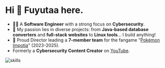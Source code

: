 # Hi 👋 Fuyutaa here.

- 👩‍💻 A **Software Engineer** with a strong focus on **Cybersecurity**.
- 📝 My passion lies in diverse projects: from **Java-based database converters** and **full-stack websites** to **Linux tools**... I build anything!
- 🌟 Proud Director leading a **7-member team** for the fangame "[Pokémon Impotia](http://www.youtube.com/watch?v=XWo_kZPxQcg)" (2023-2025).
- Formerly a **Cybersecurity Content Creator** on [YouTube](https://www.youtube.com/@fuyutaa).

![skills](https://skillicons.dev/icons?i=arch,py,c,cs,java,ruby,unity,vim,bash,js,html,css,php,ae,pr)
